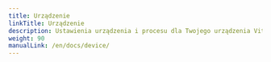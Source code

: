 ```yaml
---
title: Urządzenie
linkTitle: Urządzenie
description: Ustawienia urządzenia i procesu dla Twojego urządzenia VitalControl
weight: 90
manualLink: /en/docs/device/
---
```

<script>
  window.location.href = "/en/docs/device/";
</script>
